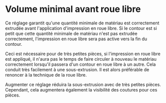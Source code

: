 Volume minimal avant roue libre
====
Ce réglage garantit qu'une quantité minimale de matériau est correctement extrudée avant l'application d'impression en roue libre. Si le contour est si petit que cette quantité minimale de matériau n'est pas extrudée correctement, l'impression en roue libre sera pas active  vers la fin du contour.

Ceci est nécessaire pour de très petites pièces, si l'impression en roue libre est appliqué, il n'aura pas le temps de faire circuler à nouveau le matériau correctement lorsqu'il passera d'un contour en roue libre à un autre. Cela conduit très facilement à une sous-extrusion. Il est alors préférable de renoncer à la technique de la roue libre.

Augmenter ce réglage réduira la sous-extrusion avec de très petites pièces. Cependant, cela augmentera également la visibilité des coutures pour ces pièces.
